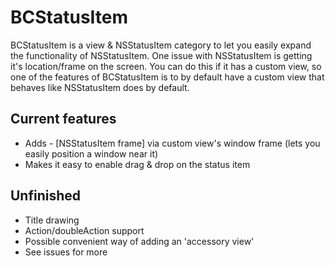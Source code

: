BCStatusItem
===============
BCStatusItem is a view & NSStatusItem category to let you easily expand the functionality of NSStatusItem. 
One issue with NSStatusItem is getting it's location/frame on the screen. You can do this if it has a custom view, 
so one of the features of BCStatusItem is to by default have a custom view that behaves like NSStatusItem does by default.

Current features
----------------
* Adds - [NSStatusItem frame] via custom view's window frame (lets you easily position a window near it)
* Makes it easy to enable drag & drop on the status item

Unfinished
----------------
* Title drawing
* Action/doubleAction support
* Possible convenient way of adding an 'accessory view'
* See issues for more
